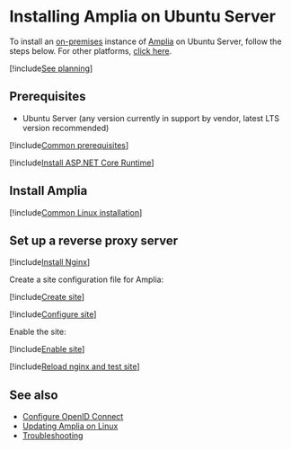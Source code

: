 ﻿# Installing Amplia on Ubuntu Server

To install an [on-premises](../index.md) instance of [Amplia](../../index.md) on Ubuntu Server, follow the steps below. For other platforms, [click here](../index.md).

[!include[See planning](../includes/see-planning.md)]

## Prerequisites

* Ubuntu Server (any version currently in support by vendor, latest LTS version recommended)

[!include[Common prerequisites](../includes/common-requisites.md)]

[!include[Install ASP.NET Core Runtime](../../../includes/linux/ubuntu/install-aspnetcore-60.md)]

## Install Amplia

[!include[Common Linux installation](includes/common-linux-install.md)]

## Set up a reverse proxy server

[!include[Install Nginx](../../../includes/linux/ubuntu/install-nginx.md)]

Create a site configuration file for Amplia:

[!include[Create site](../../../../../includes/amplia/ubuntu/create-site.md)]

[!include[Configure site](includes/configure-site.md)]

Enable the site:

[!include[Enable site](../../../../../includes/amplia/ubuntu/enable-site.md)]

[!include[Reload nginx and test site](includes/reload-and-test.md)]

## See also

* [Configure OpenID Connect](../configure-oidc.md)
* [Updating Amplia on Linux](update.md)
* [Troubleshooting](troubleshoot/index.md)
